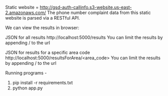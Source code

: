 Static website = http://gsd-auth-callinfo.s3-website.us-east-2.amazonaws.com/
The phone number complaint data from this static website is parsed via a RESTful API.

We can view the results in browser:

JSON for all results
http://localhost:5000/results
You can limit the results by appending /<limit> to the url
  
JSON for results for a specific area code
http://localhost:5000/resultsForArea/<area_code>
You can limit the results by appending /<limit> to the url

Running programs - 
1. pip install -r requirements.txt
2. python app.py


